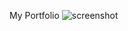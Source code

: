 My Portfolio
![screenshot](https://user-images.githubusercontent.com/96986696/235912239-bdbc2309-7b61-4ff9-a1d4-d54d93e23a05.jpg)
